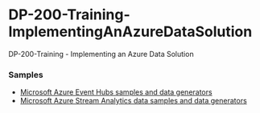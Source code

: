# DP-200-Training-ImplementingAnAzureDataSolution
DP-200-Training - Implementing an Azure Data Solution


### Samples
 * [Microsoft Azure Event Hubs samples and data generators](https://github.com/Azure/azure-event-hubs/tree/master/samples)
 * [Microsoft Azure Stream Analytics data samples and data generators](https://github.com/Azure/azure-stream-analytics)

